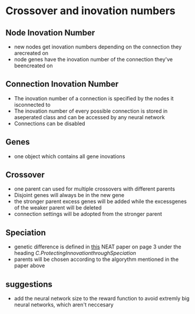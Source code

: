 # Crossover and inovation numbers

## Node Inovation Number

- new nodes get inovation numbers depending on the connection they arecreated on
- node genes have the inovation number of the connection they've beencreated on

## Connection Inovation Number

- The inovation number of a connection is specified by the nodes it isconnected to
- The inovation number of every possible connection is stored in aseperated class and can be accessed by any neural network
- Connections can be disabled

## Genes

- one object which contains all gene inovations

## Crossover

- one parent can used for multiple crossovers with different parents
- Disjoint genes will always be in the new gene
- the stronger parent excess genes will be added while the excessgenes of the weaker parent will be deleted
- connection settings will be adopted from the stronger parent

## Speciation

- genetic difference is defined in [this](http://nn.cs.utexas.edu/downloads/papers/stanley.cec02.pdf) NEAT paper on page 3 under the heading _C.ProtectingInnovationthroughSpeciation_
- parents will be chosen according to the algorythm mentioned in the paper above

## suggestions

- add the neural network size to the reward function to avoid extremly big neural networks, which aren't neccesary
